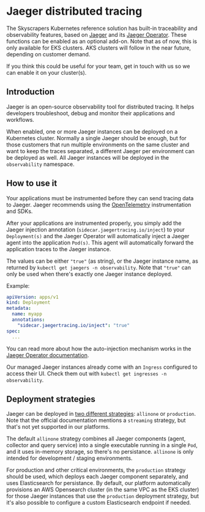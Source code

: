 # Jaeger distributed tracing

The Skyscrapers Kubernetes reference solution has built-in traceability and observability features, based on [Jaeger](https://www.jaegertracing.io/) and its [Jaeger Operator](https://www.jaegertracing.io/docs/1.38/operator/). These functions can be enabled as an optional add-on. Note that as of now, this is only available for EKS clusters. AKS clusters will follow in the near future, depending on customer demand.

If you think this could be useful for your team, get in touch with us so we can enable it on your cluster(s).

## Introduction

Jaeger is an open-source observability tool for distributed tracing. It helps developers troubleshoot, debug and monitor their applications and workflows.

When enabled, one or more Jaeger instances can be deployed on a Kubernetes cluster. Normally a single Jaeger should be enough, but for those customers that run multiple environments on the same cluster and want to keep the traces separated, a different Jaeger per environment can be deployed as well. All Jaeger instances will be deployed in the `observability` namespace.

## How to use it

Your applications must be instrumented before they can send tracing data to Jaeger. Jaeger recommends using the [OpenTelemetry](https://opentelemetry.io/) instrumentation and SDKs.

After your applications are instrumented properly, you simply add the Jaeger injection annotation (`sidecar.jaegertracing.io/inject`) to your `Deployment(s)` and the Jaeger Operator will automatically inject a Jaeger agent into the application `Pod(s)`. This agent will automatically forward the application traces to the Jaeger instance.

The values can be either `"true"` (as string), or the Jaeger instance name, as returned by `kubectl get jaegers -n observability`. Note that `"true"` can only be used when there's exactly one Jaeger instance deployed.

Example:

```yaml
apiVersion: apps/v1
kind: Deployment
metadata:
  name: myapp
  annotations:
    "sidecar.jaegertracing.io/inject": "true"
spec:
  ...
```

You can read more about how the auto-injection mechanism works in the [Jaeger Operator documentation](https://www.jaegertracing.io/docs/1.38/operator/#auto-injecting-jaeger-agent-sidecars).

Our managed Jaeger instances already come with an `Ingress` configured to access their UI. Check them out with `kubectl get ingresses -n observability`.

## Deployment strategies

Jaeger can be deployed in [two different strategies](https://www.jaegertracing.io/docs/1.38/operator/#deployment-strategies): `allinone` or `production`. Note that the official documentation mentions a `streaming` strategy, but that's not yet supported in our platforms.

The default `allinone` strategy combines all Jaeger components (agent, collector and query service) into a single executable running in a single `Pod`, and it uses in-memory storage, so there's no persistance. `allinone` is only intended for development / staging environments.

For production and other critical environments, the `production` strategy should be used, which deploys each Jaeger component separately, and uses Elasticsearch for persistance. By default, our platform automatically provisions an AWS Opensearch cluster (in the same VPC as the EKS cluster) for those Jaeger instances that use the `production` deployment strategy, but it's also possible to configure a custom Elasticsearch endpoint if needed.
